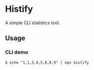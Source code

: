 # Histify

A simple CLI statistics tool.

## Usage

### CLI demo

```shell
$ echo "1,1,3,4,5,6,8,9" | npx histify
```
